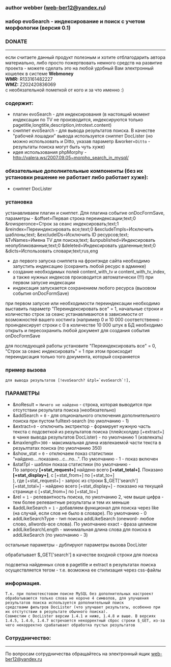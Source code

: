 ### author webber (web-ber12@yandex.ru)

### набор evoSearch - индексирование и поиск с учетом морфологии (версия 0.1)

### DONATE
---------
если считаете данный продукт полезным и хотите отблагодарить автора материально,
либо просто пожертвовать немного средств на развитие проекта - 
можете сделать это на любой удобный Вам электронный кошелек в системе <strong>Webmoney</strong><br>
<strong>WMR:</strong> R133161482227<br>
<strong>WMZ:</strong> Z202420836069<br>
с необязательной пометкой от кого и за что именно :)


### содержит:
- плагин evoSearch - для индексирования (в настоящий момент индексации по TV не производится, индексируются только pagetitle,longtitle,description,introtext.content)
- сниппет evoSearch - для вывода результатов поиска. В качестве "рабочей лошадки" вывода используется сниппет DocLister (но можно использовать и Ditto, указав параметр &worker=`Ditto` -  результаты поиска могут быть чуть хуже)
- идея использования phpMorphy - http://valera.ws/2007.09.05~morpho_search_in_mysql/


### обязательные дополнительные компоненты (без их установки решение не работает либо работает хуже):
- сниппет DocLister

### установка
устанавливаем плагин и сниппет. Для плагина событие onDocFormSave, 
параметры  - &offset=Первая строка переиндексации;text;0 &rowsperonce=Строк за сеанс индексировать;text;1 &reindex=Переиндексировать все;text;0 &excludeTmpls=Исключить шаблоны;text; &excludeIDs=Исключить ID ресурсов;text; &TvNames=Имена TV для поиска;text; &unpublished=Индексировать неопубликованные;text;0 &deleted=Индексировать удаленные;text;0 &dicts=Использовать словари;text;rus,eng

 * до первого запуска сниппета на фронтэнде сайта необходимо запустить индексацию (сохранить любой ресурс в админке)
 * создание необходимых полей content_with_tv и content_with_tv_index, а также нужных индексов производится автоматически (!!!) при первом запуске индексации
 * индексация запускается сохранением любого ресурса (вызовом события onDocFormSave)
 
при первом запуске или необходимости переиндексации необходимо выставить параметр "Переиндексировать все" = 1, начальные строки и количество строк за сеанс устанавливаются в зависимости от 
возможностей вашего хостинга (например 0 и 10 000 соответственно - проиндексирует строки с 0 в количестве 10 000 штук в БД
необходимо открыть и пересохранить любой документ для создания события onDocFormSave

для последующей работы установите "Переиндексировать все" = 0, "Строк за сеанс индексировать" = 1 
при этом происходит переиндксация только того документа, который сохраняется

### пример вызова
    для вывода результатов [!evoSearch? &tpl=`evoSearch`!], 

### ПАРАМЕТРЫ
 + &noResult = `Ничего не найдено` - строка, которая выводится при отсутствии результата поиска )необязательно)
 + &addSearch = `0` - для опционального отключения дополнительного поиска при пустом fulltext-search (по умолчанию - 1)
 + &extract=`0` - отключить экстректор - формирует нужную часть текста с подсветкой из результатов поиска (плейсхолдер [+extract+] в чанке вывода результатов DocLister) - по умолчанию 1 (извлекать)
 + &maxlength=`300` - максимальная длина извлекаемой части текста в резуьлтатах поиска (по умолчанию 350)
 + &show_stat = `0` - отключаем показ статистики "найдено....показано...с...по...". По умолчанию - 1 - показ включен
 + &statTpl - шаблон показа статистики (по умолчанию - <div class="evoSearch_info">По запросу <b>[+stat_request+]</b> найдено всего <b>[+stat_total+]</b>. Показано <b>[+stat_display+]</b>, c [+stat_from+] по [+stat_to+]</div> ), где
                [+stat_request+] - запрос из строки $_GET['search']
                [+stat_total+] - найдено всего
                [+stat_display+] - показано на текущей странице с [+stat_from+] по [+stat_to+] 
 + &rel = `1` - релевантность поиска, по умолчанию 2, чем выше цифра - тем более релевантные результаты и тем их меньше
 + &addLikeSearch = `1` - добавляем функционал для поиска через like (на случай, если слов не было в словаре). По умолчанию - 0
 + addLikeSearchType - тип поиска addLikeSearch (oneword- любое слово, allwords-все слова). По умолчанию exact - фраза целиком
 + addLikeSearchLength - минимальная длина слова для поиска в addLikeSearch (по умолчанию - 3)
 
остальные параметры - дублируют параметры вызова DocLister

обрабатывает $_GET['search'] в качестве входной строки для поиска 

подсветка найденных слов в pagetitle и extract в результатах поиска осуществляется тегом <span class="evoSearch_highlight"> - т.е. возможна ее стилизация через css-файлы
   
### информация. 
    Т.к. при полнотекстовом поиске MySQL без дополнительных настроект обрабатываются только слова не короче 4 символов, для улучшения результатов поиска используется дополнительный поиск 
    средствами фильтров DocLister (что улучшает результаты, особенно при их отстутствии в результате обычного поиска).
    Совместим с DocLister версии 1.4.1 и ниже, 1.4.8 и выше. В версиях 1.4.5, 1.4.6, 1.4.7 встречается некорректный сброс строки $_GET, из-за чего некорректно срабатывает обработка пустых результатов


### Сотрудничество:
---------
По вопросам сотрудничества обращайтесь на электронный ящик web-ber12@yandex.ru